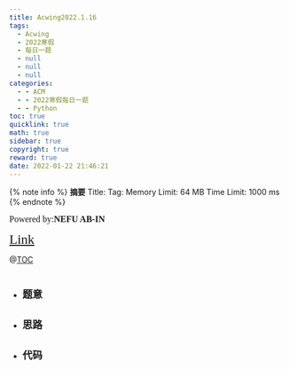 ```yaml
---
title: Acwing2022.1.16
tags:
  - Acwing
  - 2022寒假
  - 每日一题
  - null
  - null
  - null
categories:
  - - ACM
  - - 2022寒假每日一题
  - - Python
toc: true
quicklink: true
math: true
sidebar: true
copyright: true
reward: true
date: 2022-01-22 21:46:21
---
```



{% note info %}
**摘要**
Title: 
Tag: 
Memory Limit: 64 MB
Time Limit: 1000 ms
{% endnote %}
<!-- more -->

<font size=3 face=楷体>Powered by:**NEFU AB-IN**</font>

<font color=#FFA500 size=5 face=楷体>[Link]()</font>

@[TOC](文章目录)

# <font color=#6495ED size=6></font>

* ## <font size=4 face=粗体>题意</font>

  

* ## <font size=4 face=粗体>思路</font>



* ## <font size=4 face=粗体>代码</font>

